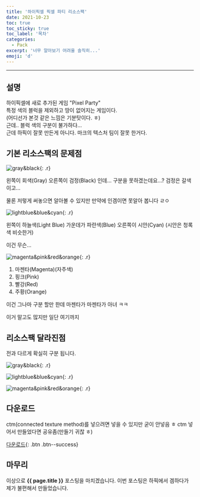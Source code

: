 ```yaml
---
title: '하이픽셀 픽셀 파티 리소스팩'
date: 2021-10-23
toc: true
toc_sticky: true
toc_label: '목차'
categories:
  - Pack
excerpt: '너무 알아보기 어려울 솔직히...'
emoji: 'd'
---
```


---

## 설명

하이픽셀에 새로 추가된 게임 "Pixel Party"  
특정 색의 블럭을 제외하고 땅이 없어지는 게임이다.  
(어디선가 본것 같은 느낌은 기분탓이다. ㅎ)  
근데.. 블럭 색의 구분이 불가하다...  
근데 하픽이 잘못 만든게 아니다. 마크의 텍스처 팀이 잘못 한거다.

## 기본 리소스팩의 문제점

![gray&black](https://user-images.githubusercontent.com/83404333/138555464-ce10e0f7-5641-4fa1-9694-6df116a6c223.png){: .r}

왼쪽이 회색(Gray) 오른쪽이 검정(Black) 인데... 구분을 못하겠는데요...?
검정은 갈색이고…

물론 저렇게 써놓으면 알아볼 수 있지만 만약에 인겜이면 못알아 봅니다 ㄹㅇ

![lightblue&blue&cyan](https://user-images.githubusercontent.com/83404333/138555671-bc6f2937-4eef-4652-aba5-44c67adec001.png){: .r}

왼쪽이 하늘색(Light Blue) 가운데가 파란색(Blue) 오른쪽이 시안(Cyan) (시안은 청록색 비슷한거)

이건 무슨...

![magenta&pink&red&orange](https://user-images.githubusercontent.com/83404333/138555810-481a9dea-bf52-44d3-9dc2-d71d2f77bb70.png){: .r}

1. 마젠타(Magenta)(자주색)
2. 핑크(Pink)
3. 빨강(Red)
4. 주황(Orange)

이건 그나마 구분 할만 한데 마젠타가 마젠타가 아녀 ㅋㅋ

이거 말고도 많지만 일단 여기까지

## 리소스팩 달라진점

전과 다르게 확실히 구분 됩니다.

![gray&black](https://user-images.githubusercontent.com/83404333/138555923-778e1df8-53d2-4536-97b7-3cfd213f598c.png){: .r}

![lightblue&blue&cyan](https://user-images.githubusercontent.com/83404333/138556156-bf70b4de-7469-4d75-978d-280c356a85cf.png){: .r}

![magenta&pink&red&orange](https://user-images.githubusercontent.com/83404333/138556385-0647e60d-d083-46b1-8457-ce315ed2652a.png){: .r}

## 다운로드

ctm(connected texture method)를 넣으려면 넣을 수 있지만 굳이 안넣음 ㅎ
ctm 넣어서 만들었다면 공유좀(만들기 귀찮 ㅎ)

[<i class="fas fa-download"></i> 다운로드](https://github.com/ywbird/pack/raw/main/03fa48bc09dd6e7ae539ddd102fe605e5b0697a5640eba8a63b1612f5598d409/!%20%C2%A7cP%C2%A79ix%C2%A7ae%C2%A7el%20%C2%A7fParty.zip){: .btn .btn--success}

## 마무리

이상으로 **{{ page.title }}** 포스팅을 마치겠습니다.
이번 포스팅은 하픽에서 겜하다가 제가 불편해서 만들었습니다.
